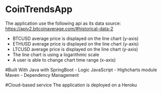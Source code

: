# CoinTrendsApp
The application use the following api as its data source: 
https://apiv2.bitcoinaverage.com/#historical-data-2

- BTCUSD average price is displayed on the line chart (y-axis)
- ETHUSD average price is displayed on the line chart (y-axis)
- LTCUSD average price is displayed on the line chart (y-axis)
- The line chart is using a logarithmic scale
- A user is able to change chart time range (x-axis)

#Built With
Java with SpringBoot - Logic
JavaScript - Highcharts module
Maven - Dependency Management

#Cloud-based service
The application is deployed on a Heroku
